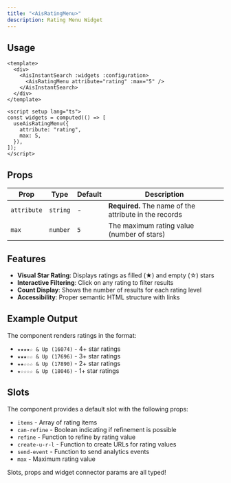 ```yaml
---
title: "<AisRatingMenu>"
description: Rating Menu Widget
---
```


## Usage

```vue [MySearchExperience.vue]
<template>
  <div>
    <AisInstantSearch :widgets :configuration>
      <AisRatingMenu attribute="rating" :max="5" />
    </AisInstantSearch>
  </div>
</template>

<script setup lang="ts">
const widgets = computed(() => [
  useAisRatingMenu({
    attribute: "rating",
    max: 5,
  }),
]);
</script>
```

## Props

| Prop | Type | Default | Description |
|------|------|---------|-------------|
| `attribute` | `string` | - | **Required.** The name of the attribute in the records |
| `max` | `number` | `5` | The maximum rating value (number of stars) |

## Features

- **Visual Star Rating**: Displays ratings as filled (★) and empty (☆) stars
- **Interactive Filtering**: Click on any rating to filter results
- **Count Display**: Shows the number of results for each rating level
- **Accessibility**: Proper semantic HTML structure with links

## Example Output

The component renders ratings in the format:
- `★★★★☆ & Up (16074)` - 4+ star ratings
- `★★★☆☆ & Up (17696)` - 3+ star ratings  
- `★★☆☆☆ & Up (17890)` - 2+ star ratings
- `★☆☆☆☆ & Up (18046)` - 1+ star ratings


## Slots

The component provides a default slot with the following props:

- `items` - Array of rating items
- `can-refine` - Boolean indicating if refinement is possible
- `refine` - Function to refine by rating value
- `create-u-r-l` - Function to create URLs for rating values
- `send-event` - Function to send analytics events
- `max` - Maximum rating value

Slots, props and widget connector params are all typed!
